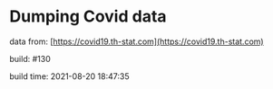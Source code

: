 Dumping Covid data
==================
                        
data from: [https://covid19.th-stat.com](https://covid19.th-stat.com)

build: #130

build time: 2021-08-20 18:47:35
